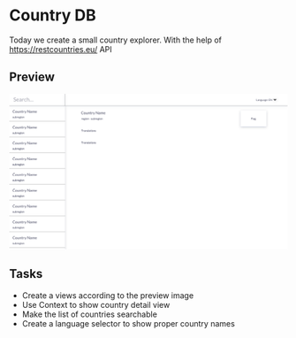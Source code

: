 # Country DB

Today we create a small country explorer.
With the help of https://restcountries.eu/ API

## Preview

![Preview of CountryDB](./Preview.png)

## Tasks

- Create a views according to the preview image
- Use Context to show country detail view
- Make the list of countries searchable
- Create a language selector to show proper country names
